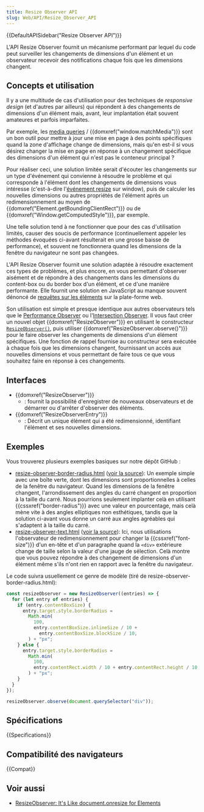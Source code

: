 ```yaml
---
title: Resize Observer API
slug: Web/API/Resize_Observer_API
---
```


{{DefaultAPISidebar("Resize Observer API")}}

L'API Resize Observer fournit un mécanisme performant par lequel du code peut surveiller les changements de dimensions d'un élément et un observateur recevoir des notifications chaque fois que les dimensions changent.

## Concepts et utilisation

Il y a une multitude de cas d'utilisation pour des techniques de _responsive design_ (et d'autres par ailleurs) qui répondent à des changements de dimensions d'un élément mais, avant, leur implantation était souvent amateures et parfois imparfaites.

Par exemple, les [media queries](/fr/docs/Web/CSS/Media_Queries) / {{domxref("window.matchMedia")}} sont un bon outil pour mettre à jour une mise en page à des points spécifiques quand la zone d'affichage change de dimensions, mais qu'en est-il si vous désirez changer la mise en page en réponse à un changement spécifique des dimensions d'un élément qui n'est pas le conteneur principal ?

Pour réaliser ceci, une solution limitée serait d'écouter les changements sur un type d'événement qui convienne à résoudre le problème et qui corresponde à l'élément dont les changements de dimensions vous intéresse (c'est-à-dire l'[événement resize](/fr/docs/Web/API/Window/resize_event) sur window), puis de calculer les nouvelles dimensions ou autres propriétés de l'élément après un redimensionnement au moyen de {{domxref("Element.getBoundingClientRect")}} ou de {{domxref("Window.getComputedStyle")}}, par exemple.

Une telle solution tend à ne fonctionner que pour des cas d'utilisation limités, causer des soucis de performance (continuellement appeler les méthodes évoquées ci-avant résulterait en une grosse baisse de performance), et souvent ne fonctionnera quand les dimensions de la fenêtre du navigateur ne sont pas changées.

L'API Resize Observer fournit une solution adaptée à résoudre exactement ces types de problèmes, et plus encore, en vous permettant d'observer aisément et de répondre à des changements dans les dimensions du content-box ou du border box d'un élément, et ce d'une manière performante. Elle fournit une solution en JavaScript au manque souvent dénoncé de [requêtes sur les éléments](https://www.xanthir.com/b4PR0) sur la plate-forme web.

Son utilisation est simple et presque identique aux autres observateurs tels que le [Performance Observer](/fr/docs/Web/API/PerformanceObserver) ou l'[Intersection Observer](/fr/docs/Web/API/Intersection_Observer_API). Il vous faut créer un nouvel objet {{domxref("ResizeObserver")}} en utilisant le constructeur [`ResizeObserver()`](/fr/docs/Web/API/ResizeObserver/ResizeObserver), puis utiliser {{domxref("ResizeObserver.observe()")}} pour le faire observer les changements de dimensions d'un élément spécifiques. Une fonction de rappel fournise au constructeur sera exécutée à chaque fois que les dimensions changent, fournissant un accès aux nouvelles dimensions et vous permettant de faire tous ce que vous souhaitez faire en réponse à ces changements.

## Interfaces

- {{domxref("ResizeObserver")}}
  - : fournit la possibilité d'enregistrer de nouveaux observateurs et de démarrer ou d'arrêter d'observer des éléments.
- {{domxref("ResizeObserverEntry")}}
  - : Décrit un unique élément qui a été redimensionné, identifiant l'élément et ses nouvelles dimensions.

## Exemples

Vous trouverez plusieurs exemples basiques sur notre dépôt GitHub :

- [resize-observer-border-radius.html](https://mdn.github.io/dom-examples/resize-observer/resize-observer-border-radius.html) ([voir la source](https://github.com/mdn/dom-examples/blob/master/resize-observer/resize-observer-border-radius.html)): Un exemple simple avec une boîte verte, dont les dimensions sont proportionnelles à celles de la fenêtre du navigateur. Quand les dimensions de la fenêtre changent, l'arrondissement des angles du carré changent en proportion à la taille du carré. Nous pourrions seulement implanter celà en utilisant {{cssxref("border-radius")}} avec une valeur en pourcentage, mais celà mène vite à des angles elliptiques non esthétiques, tandis que la solution ci-avant vous donne un carré aux angles agréables qui s'adaptent à la taille du carré.
- [resize-observer-text.html](https://mdn.github.io/dom-examples/resize-observer/resize-observer-text.html) ([voir la source](https://github.com/mdn/dom-examples/blob/master/resize-observer/resize-observer-text.html)): Ici, nous utilisations l'observateur de redimensionnement pour changer la {{cssxref("font-size")}} d'un en-tête et d'un paragraphe quand la `<div>` extérieure change de taille selon la valeur d'une jauge de sélection. Celà montre que vous pouvez répondre à des changement de dimensions d'un élément même s'ils n'ont rien en rapport avec la fenêtre du navigateur.

Le code suivra usuellement ce genre de modèle (tiré de resize-observer-border-radius.html):

```js
const resizeObserver = new ResizeObserver((entries) => {
  for (let entry of entries) {
    if (entry.contentBoxSize) {
      entry.target.style.borderRadius =
        Math.min(
          100,
          entry.contentBoxSize.inlineSize / 10 +
            entry.contentBoxSize.blockSize / 10,
        ) + "px";
    } else {
      entry.target.style.borderRadius =
        Math.min(
          100,
          entry.contentRect.width / 10 + entry.contentRect.height / 10,
        ) + "px";
    }
  }
});

resizeObserver.observe(document.querySelector("div"));
```

## Spécifications

{{Specifications}}

## Compatibilité des navigateurs

{{Compat}}

## Voir aussi

- [ResizeObserver: It's Like document.onresize for Elements](https://developers.google.com/web/updates/2016/10/resizeobserver)
